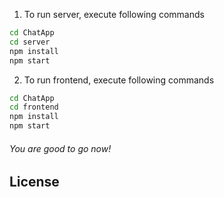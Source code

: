 
1. To run server, execute following commands
```sh
cd ChatApp
cd server
npm install
npm start
```
2. To run frontend, execute following commands
```sh
cd ChatApp
cd frontend
npm install
npm start
```
###### You are good to go now!


## License

